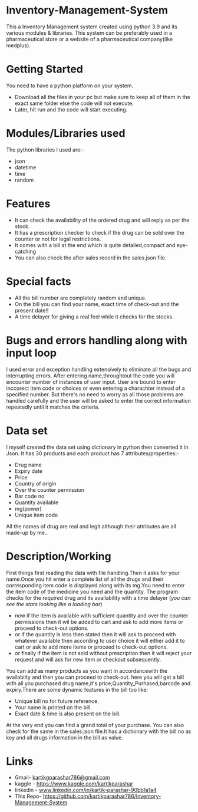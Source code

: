 # Inventory-Management-System
This a Inventory Management system  created using python 3.9 and its various modules & libraries.
This system can be preferably used in a pharmaceutical store or a website of a pharmaceutical company(like medplus).
# Getting Started
You need to have a python platform on your system.
* Download all the files in your pc but make sure to keep all of them in the exact same folder else the code will not execute.
* Later, hit run and the code will start executing.
# Modules/Libraries used
The python libraries I used are:-
* json
* datetime
* time
* random
# Features
* It can check the availability of the ordered drug and will reply as per the stock.
* It has a prescription checker to check if the drug can be sold over the counter or not for legal restrictions.
* It comes with a bill at the end which is quite detailed,compact and eye-catching
* You can also check the after sales record in the sales.json file.
# Special facts
* All the bill number are completely random and unique.
* On the bill you can find your name, exact time of check-out and the present date!!
* A time delayer for giving a real feel while it checks for the stocks.
# Bugs and errors handling along with input loop
I used error and exception handling extensively to eliminate all the bugs and interrupting errors.
After entering name,throughtout the code you will encounter number of instances of user input.
User are bound to enter inccorect item code or choices or even entering a charachter instead of a specified number.
But there's no need to worry as all those problems are handled carefully and the user will be asked to enter the correct information repeatedly until it matches the criteria.

# Data set
I myself created the data set using dictionary in python then converted it in Json.
It has 30 products and each product has 7 attributes/properties:-
 * Drug name
 * Expiry date
 * Price
 * Country of origin
 * Over the counter permission
 * Bar code no
 * Quantity available
 * mg(power)
 * Unique item code

All the names of drug are real and legit although their attributes are all made-up by me..
# Description/Working
First things first reading the data with file handling.Then it asks for your name.Once you hit enter a complete list of all the drugs and their corresponding item code is displayed along with its mg.You need to enter the item code of the medicine you need and the quantity.
The program checks for the required drug and its availability with a time delayer (*you can see the stars looking like a loading bar*)
  * now if the item is available with sufficient quantity and over the counter permissions then it wil be added to cart and ask to add more items or proceed to check-out options.
  * or if the quantity is less then stated then it will ask to proceed with whatever available then according to user choice it will either add it to cart or ask to add more items or proceed to check-out options.
  * or finally if the item is not sold without prescription then it will reject your request and will ask for new item or checkout subsequently.

You can add as many products as you want in accordancewith the availabilty and then you can proceed to check-out.
here you will get a bill with all you purchased drug name,it's price,Quantity_Purhased,barcode and expiry.There are some dynamic features in the bill too like:
  * Unique bill no for future reference.
  * Your name is printed on the bill.
  * Exact date & time is also present on the bill.

At the very end you can find a grand total of your purchase.
You can also check for the same in the sales.json file.It has a dictionary with the bill no as key and all drugs information in the bill as value.



# Links
* Gmail- kartikgparashar786@gmail.com
* kaggle - https://www.kaggle.com/kartikparashar 
* linkedin - www.linkedin.com/in/kartik-parashar-90bb1a1a4
* This Repo- https://github.com/kartikparashar786/Inventory-Management-System

  
  
